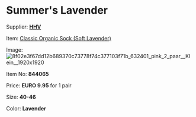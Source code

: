 # Summer's Lavender

Supplier: **[HHV](https://www.hhv.de)**

Item: [Classic Organic Sock (Soft Lavender)](https://www.hhv.de/shop/en/clothing/item/colorful-standard-classic-organic-sock-soft-lavender-844065v1?f_lco=453054734&f_scp=1&gclid=EAIaIQobChMI0_jG4eiQgQMVROTVCh1a1wOmEAQYByABEgKyi_D_BwE)

Image: ![8f02e3f67dd12b689370c73778f74c377103f71b_632401_pink_2_paar__Klein__1920x1920](https://github.com/MyServings/socks/assets/1499433/3fdc811f-124b-47af-8d4b-6ca0a5453fb0)

Item No: **844065**

Price: **EURO 9.95** for 1 pair

Size: **40-46**

Color: **Lavender**
